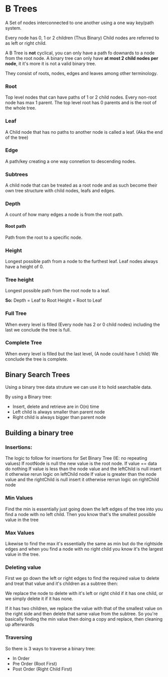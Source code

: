 # B Trees

A Set of nodes interconnected to one another using a one way key/path system.

Every node has 0, 1 or 2 children (Thus Binary)
Child  nodes are referred to as left or right child.

A B Tree is **not** cyclical, you can only have a path fo downards to a node from the root node.
A binary tree can only have **at most 2 child nodes per node**, it it's more it is not a valid binary tree.

They consist of roots, nodes, edges and leaves among other terminology.

### Root
Top level nodes that can have paths of 1 or 2 child nodes. Every non-root node has max 1 parent. The top level root has 0 parents and is the root of the whole tree.

### Leaf
A Child node that has no paths to another node is called a leaf. (Aka the end of the tree)

### Edge
A path/key creating a one way connetion to descending nodes.

### Subtrees
A child  node that can be treated as a root node and as such become their own tree structure with child nodes, leafs and edges.

### Depth
A count of how many edges a node is from the root path.

#### Root path
Path from the root to a specific node.

### Height
Longest possible path from a node to the furthest leaf. Leaf nodes always have a height of 0.

### Tree height
Longest possible path from the root node to a leaf.

**So:**
  Depth = Leaf to Root
  Height = Root to Leaf
  
### Full Tree
When every level is filled (Every node has 2 or 0 child nodes) including the last we conclude the tree is full.

### Complete Tree
When every level is filled but the last level, (A node could have 1 child) We conclude the tree is complete.

## Binary Search Trees

Using a binary tree data struture we can use it to hold searchable data.

By using a Binary tree:
  * Insert, delete and retrieve are in O(n) time
  * Left child is always smaller than parent node
  * Right child is always bigger than parent node


## Building a binary tree

### Insertions:
The logic to follow for insertions for Set Binary Tree (IE: no repeating values)
If rootNode is null the new value is the root node.
If value == data do nothing
If value is less than the node value and the leftChild is null insert it otherwise rerun logic on leftChild node
If value is greater than the node value and the rightChild is null insert it otherwise rerrun logic on rightChild node

### Min Values
Find the min is essentially just going down the left edges of the tree into you find a node with no left child.
Then you know that's the smallest possible value in the tree

### Max Values
Likewise to find the max it's essentially the same as min but do the rightside edges and when you find a node with no right child you know it's the largest value in the tree.

### Deleting value

First we go down the left or right edges to find the required value to delete and treat that value and it's children as a subtree then:

We replace the node to delete with it's left or right child if it has one child, or we simply delete it if it has none.

If it has two children, we replace the value with that of the smallest value on the right side and then delete that same value from the subtree. So you're basically finding the min value then doing a copy and replace, then cleaning up afterwards

### Traversing

So there is 3 ways to traverse a binary tree:
* In Order
* Pre Order (Root First)
* Post Order (Right Child First)
